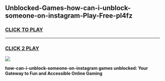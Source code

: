 
## Unblocked-Games-how-can-i-unblock-someone-on-instagram-Play-Free-pl4fz
<h3>
<a href="https://premium76.site?title=how-can-i-unblock-someone-on-instagram&ref=23A">CLICK TO PLAY</a></h3>
<hr>

<h3>
<a href="https://premium76.site?title=how-can-i-unblock-someone-on-instagram&ref=23A">CLICK 2 PLAY</a>
  
</h3>

<a href="https://premium76.site?title=how-can-i-unblock-someone-on-instagram&ref=23A"><img src="https://clearcache.store/games.png"></a>


**how-can-i-unblock-someone-on-instagram games unblocked: Your Gateway to Fun and Accessible Online Gaming**
